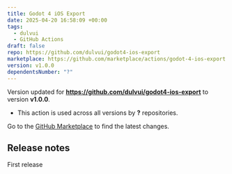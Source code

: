 ```yaml
---
title: Godot 4 iOS Export
date: 2025-04-20 16:58:09 +00:00
tags:
  - dulvui
  - GitHub Actions
draft: false
repo: https://github.com/dulvui/godot4-ios-export
marketplace: https://github.com/marketplace/actions/godot-4-ios-export
version: v1.0.0
dependentsNumber: "?"
---
```



Version updated for **https://github.com/dulvui/godot4-ios-export** to version **v1.0.0**.
- This action is used across all versions by **?** repositories.

Go to the [GitHub Marketplace](https://github.com/marketplace/actions/godot-4-ios-export) to find the latest changes.

## Release notes

First release
